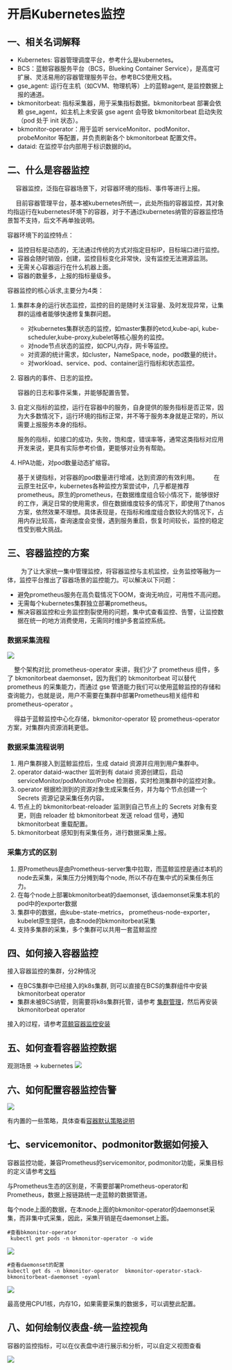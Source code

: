 # 开启Kubernetes监控

## 一、相关名词解释

* Kubernetes: 容器管理调度平台，参考什么是kubernetes。
* BCS：蓝鲸容器服务平台（BCS，Blueking Container Service），是高度可扩展、灵活易用的容器管理服务平台。参考BCS使用文档。
* gse_agent: 运行在主机（如CVM、物理机等）上的蓝鲸agent, 是监控数据上报的通道。
* bkmonitorbeat: 指标采集器，用于采集指标数据。bkmonitorbeat 部署会依赖 gse_agent，如主机上未安装 gse agent 会导致 bkmonitorbeat 启动失败（pod 处于 init 状态）。
* bkmonitor-operator：用于监听 serviceMonitor、podMonitor、probeMonitor 等配置，并负责刷新各个 bkmonitorbeat 配置文件。
* dataid: 在监控平台内部用于标识数据的id。

## 二、什么是容器监控

     容器监控，泛指在容器场景下，对容器环境的指标、事件等进行上报。

     目前容器管理平台，基本被kubernetes所统一，此处所指的容器监控，其对象均指运行在kubernetes环境下的容器，对于不通过kubernetes纳管的容器监控场景暂不支持，后文不再单独说明。

容器环境下的监控特点：

* 监控目标是动态的，无法通过传统的方式对指定目标IP，目标端口进行监控。
* 容器会随时销毁，创建，监控目标变化非常快，没有监控无法溯源监测。
* 无需关心容器运行在什么机器上面。
* 容器的数量多，上报的指标量级多。

容器监控的核心诉求,主要分为4类：

1. 集群本身的运行状态监控，监控的目的是随时关注容量、及时发现异常，让集群的运维者能够快速修复集群问题。

   * 对kubernetes集群状态的监控，如master集群的etcd,kube-api, kube-scheduler,kube-proxy,kubelet等核心服务的监控。
   * 对node节点状态的监控，如CPU,内存，网卡等监控。
   * 对资源的统计需求，如cluster，NameSpace, node，pod数量的统计。
   * 对workload、service、pod、container运行指标和状态监控。
2. 容器内的事件、日志的监控。

   容器的日志和事件采集，并能够配置告警。
3. 自定义指标的监控，运行在容器中的服务，自身提供的服务指标是否正常，因为大多数情况下，运行环境的指标正常，并不等于服务本身就是正常的，所以需要上报服务本身的指标。

   服务的指标，如接口的成功，失败，饱和度，错误率等，通常这类指标对应用开发来说，更具有实际参考价值，更能够对业务有帮助。
4. HPA功能，对pod数量动态扩缩容。

   基于关键指标，对容器的pod数量进行增减，达到资源的有效利用。
      
       在云原生社区中，kubernetes各种监控方案尝试中，几乎都是推荐prometheus。原生的prometheus，在数据维度组合较小情况下，能够很好的工作，满足日常的使用需求，但在数据维度较多的情况下，即使用了thanos方案，依然效果不理想。具体表现是，在指标和维度组合数较大的情况下，占用内存比较高，查询速度会变慢，遇到服务重启，恢复时间较长，监控的稳定性受到极大挑战。

## 三、容器监控的方案

        为了让大家统一集中管理监控，将容器监控与主机监控，业务监控等融为一体，监控平台推出了容器场景的监控能力。可以解决以下问题：

* 避免prometheus服务在高负载情况下OOM，查询无响应，可用性不高问题。
* 无需每个kubernetes集群独立部署prometheus。
* 解决容器监控和业务监控割裂使用的问题，集中式查看监控、告警，让监控数据在统一的地方消费使用，无需同时维护多套监控系统。

### 数据采集流程

![](../BASIC/16618488813136.jpg)

    整个架构对比 prometheus-operator 来讲，我们少了 prometheus 组件，多了 bkmonitorbeat daemonset，因为我们的 bkmonitorbeat 可以替代 prometheus 的采集能力，而通过 gse 管道能力我们可以使用蓝鲸监控的存储和查询能力，也就是说，用户不需要在集群中部署Prometheus相关组件和prometheus-operator 。

    得益于蓝鲸监控中心化存储，bkmonitor-operator 较 prometheus-operator 方案，对集群内资源消耗更低。

### 数据采集流程说明

1. 用户集群接入到蓝鲸监控后，生成 dataid 资源并应用到用户集群中。
2. operator dataid-wacther 监听到有 dataid 资源创建后，启动 serviceMonitor/podMonitor/Probe 检测器，实时检测集群中的监控对象。
3. operator 根据检测到的资源对象生成采集任务，并为每个节点创建一个 Secrets 资源记录采集任务内容。
4. 节点上的 bkmonitorbeat-reloader 监测到自己节点上的 Secrets 对象有变更，则由 reloader 给 bkmonitorbeat 发送 reload 信号，通知 bkmonitorbeat 重载配置。
5. bkmonitorbeat 感知到有采集任务，进行数据采集上报。

### 采集方式的区别

1. 原Prometheus是由Prometheus-server集中拉取，而蓝鲸监控是通过本机的node去采集，采集压力分摊到每个node, 所以不存在集中式的采集任务压力。
2. 在每个node上部署bkmonitorbeat的daemonset, 该daemonset采集本机的pod中的exporter数据
3. 集群中的数据，由kube-state-metrics， prometheus-node-exporter，kubelet原生提供，由本node的bkmonitorbeat采集
4. 支持多集群的采集，多个集群可以共用一套蓝鲸监控

## 四、如何接入容器监控

接入容器监控的集群，分2种情况

- 在BCS集群中已经接入的k8s集群, 则可以直接在BCS的集群组件中安装bkmonitorbeat operator
- 集群未被BCS纳管，则需要将k8s集群托管，请参考 [集群管理](../../../BCS/1.28/UserGuide/Function/cluster_management.md)，然后再安装bkmonitorbeat operator

接入的过程，请参考[蓝鲸容器监控安装](../../../BCS/1.28/UserGuide/Function/container_monitor.md)

## 五、如何查看容器监控数据

观测场景 -> kubernetes
![](../BASIC/16618490905946.jpg)

## 六、如何配置容器监控告警

![](../BASIC/16618491268965.jpg)

有内置的一些策略，具体查看[容器默认策略说明](../../../Monitor/3.8/UserGuide/ProductFeatures/scene-k8s/k8s_default_rules.md)

## 七、servicemonitor、podmonitor数据如何接入

容器监控功能，兼容Prometheus的servicemonitor, podmonitor功能，采集目标的定义请参考[文档](https://github.com/prometheus-operator/prometheus-operator/blob/main/Documentation/user-guides/getting-started.md)

与Prometheus生态的区别是，不需要部署Prometheus-operator和Prometheus，数据上报链路统一走蓝鲸的数据管道。

每个node上面的数据，在本node上面的bkmonitor-operator的daemonset采集，而非集中式采集，因此，采集开销是在daemonset上面。

```
#查看bkmonitor-operator
 kubectl get pods -n bkmonitor-operator -o wide
```

![](../BASIC/16618492474662.jpg)

```
#查看daemonset的配置
kubectl get ds -n bkmonitor-operator  bkmonitor-operator-stack-bkmonitorbeat-daemonset -oyaml
```

![](../BASIC/16618492531658.jpg)

最高使用CPU1核，内存1G，如果需要采集的数据多，可以调整此配置。

## 八、如何绘制仪表盘-统一监控视角

容器的监控指标，可以在仪表盘中进行展示和分析，可以自定义视图查看

![](../BASIC/16618492623861.jpg)
